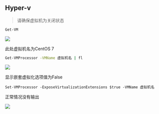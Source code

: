 <!--
 * @Description: 
 * @Version: 1.0
 * @Author: DaLao
 * @Email: dalao_li@163.com
 * @Date: 2021-02-07 14:02:02
 * @LastEditors: DaLao
 * @LastEditTime: 2022-01-13 01:58:07
-->

## Hyper-v

> 请确保虚拟机为关闭状态
  
```sh
Get-VM
```
![](https://cdn.hurra.ltd/img/20210207140309.png)

此处虚拟机名为CentOS 7

```sh
Get-VMProcessor -VMName 虚拟机名 | fl
```
![](https://cdn.hurra.ltd/img/20210207140508.png)

显示嵌套虚拟化选项值为False

```
Set-VMProcessor -ExposeVirtualizationExtensions $true -VMName 虚拟机名
```

正常情况没有输出

![](https://cdn.hurra.ltd/img/20210207140853.png)